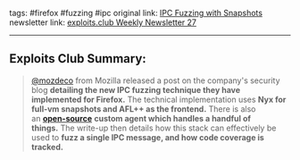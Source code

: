 tags: #firefox #fuzzing #ipc
original link: [IPC Fuzzing with Snapshots](https://blog.mozilla.org/attack-and-defense/2024/06/24/ipc-fuzzing-with-snapshots/?ref=blog.exploits.club)
newsletter link: [exploits.club Weekly Newsletter 27](https://blog.exploits.club/exploits-club-weekly-newsletter-27/)

---
## Exploits Club Summary:
>  [@mozdeco](https://x.com/mozdeco?lang=en&ref=blog.exploits.club) from Mozilla released a post on the company's security blog **detailing the new IPC fuzzing technique they have implemented for Firefox.** The technical implementation uses **Nyx for full-vm snapshots and AFL++ as the frontend.** There is also an [**open-source**](https://github.com/MozillaSecurity/snapshot-fuzzing?ref=blog.exploits.club) **custom agent which handles a handful of things.** The write-up then details how this stack can effectively be used to **fuzz a single IPC message, and how code coverage is tracked.**